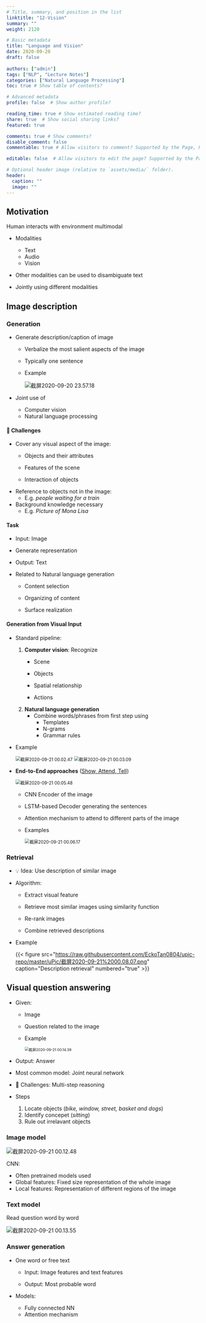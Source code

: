 ```yaml
---
# Title, summary, and position in the list
linktitle: "12-Vision"
summary: ""
weight: 2120

# Basic metadata
title: "Language and Vision"
date: 2020-09-20
draft: false
 
authors: ["admin"]
tags: ["NLP", "Lecture Notes"]
categories: ["Natural Language Processing"]
toc: true # Show table of contents?

# Advanced metadata
profile: false  # Show author profile?

reading_time: true # Show estimated reading time?
share: true  # Show social sharing links?
featured: true

comments: true # Show comments?
disable_comment: false
commentable: true # Allow visitors to comment? Supported by the Page, Post, and Docs content types.

editable: false  # Allow visitors to edit the page? Supported by the Page, Post, and Docs content types.

# Optional header image (relative to `assets/media/` folder).
header:
  caption: ""
  image: ""
---
```


## Motivation

Human interacts with environment multimodal 

- Modalities
  - Text
  - Audio 
  - Vision

- Other modalities can be used to disambiguate text 
- Jointly using different modalities

## Image description 

### Generation

- Generate description/caption of image 

  - Verbalize the most salient aspects of the image 

  - Typically one sentence

  - Example

    ![截屏2020-09-20 23.57.18](https://raw.githubusercontent.com/EckoTan0804/upic-repo/master/uPic/截屏2020-09-20%2023.57.18.png)

- Joint use of

  - Computer vision
  - Natural language processing

#### 🔴 Challenges

- Cover any visual aspect of the image: 
  - Objects and their attributes

  - Features of the scene

  - Interaction of objects
- Reference to objects not in the image: 
  - E.g. *people waiting for a train*
- Background knowledge necessary 
  - E.g. *Picture of Mona Lisa*

#### Task

- Input: Image

- Generate representation

- Output: Text

- Related to Natural language generation 

  - Content selection

  - Organizing of content 
  - Surface realization

#### Generation from Visual Input

- Standard pipeline:
  1. **Computer vision**: Recognize
     - Scene
     - Objects

     - Spatial relationship 
     - Actions
  2. **Natural language generation**
     - Combine words/phrases from first step using
       - Templates 
       - N-grams 
       - Grammar rules

- Example

  <img src="https://raw.githubusercontent.com/EckoTan0804/upic-repo/master/uPic/截屏2020-09-21%2000.02.47.png" alt="截屏2020-09-21 00.02.47" style="zoom:80%;" />

  <img src="https://raw.githubusercontent.com/EckoTan0804/upic-repo/master/uPic/截屏2020-09-21%2000.03.09.png" alt="截屏2020-09-21 00.03.09" style="zoom:80%;" />

- **End-to-End approaches** ([Show, Attend, Tell](https://arxiv.org/abs/1502.03044))

  <img src="https://raw.githubusercontent.com/EckoTan0804/upic-repo/master/uPic/截屏2020-09-21%2000.05.48.png" alt="截屏2020-09-21 00.05.48" style="zoom:80%;" />

  - CNN Encoder of the image

  - LSTM-based Decoder generating the sentences

  - Attention mechanism to attend to different parts of the image

  - Examples

    <img src="https://raw.githubusercontent.com/EckoTan0804/upic-repo/master/uPic/截屏2020-09-21%2000.06.17.png" alt="截屏2020-09-21 00.06.17" style="zoom:80%;" />

### Retrieval

- 💡 Idea: Use description of similar image

- Algorithm:

  - Extract visual feature

  - Retrieve most similar images using similarity function 
  - Re-rank images

  - Combine retrieved descriptions

- Example

  {{< figure src="https://raw.githubusercontent.com/EckoTan0804/upic-repo/master/uPic/截屏2020-09-21%2000.08.07.png" caption="Description retrieval" numbered="true" >}}

## Visual question answering

- Given: 

  - Image

  - Question related to the image

  - Example

    <img src="https://raw.githubusercontent.com/EckoTan0804/upic-repo/master/uPic/截屏2020-09-21%2000.14.39.png" alt="截屏2020-09-21 00.14.39" style="zoom:67%;" />

- Output: Answer

- Most common model: Joint neural network

- 🔴 Challenges: Multi-step reasoning

- Steps

  1. Locate objects (*bike, window, street, basket and dogs*)
  2. Identify concepet (*sitting*)
  3. Rule out irrelavant objects

### Image model

![截屏2020-09-21 00.12.48](https://raw.githubusercontent.com/EckoTan0804/upic-repo/master/uPic/截屏2020-09-21%2000.12.48.png)

CNN:

- Often pretrained models used 
- Global features: Fixed size representation of the whole image 
- Local features: Representation of different regions of the image

### Text model

Read question word by word

![截屏2020-09-21 00.13.55](https://raw.githubusercontent.com/EckoTan0804/upic-repo/master/uPic/截屏2020-09-21%2000.13.55.png)

### Answer generation

- One word or free text

  - Input: Image features and text features

  - Output: Most probable word

- Models:

  - Fully connected NN 
  - Attention mechanism